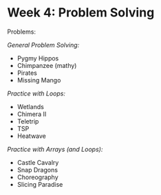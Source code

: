 # **Week 4: Problem Solving**

Problems:

_General Problem Solving:_
* Pygmy Hippos
* Chimpanzee (mathy)
* Pirates
* Missing Mango

_Practice with Loops:_
* Wetlands
* Chimera II
* Teletrip
* TSP
* Heatwave

_Practice with Arrays (and Loops):_
* Castle Cavalry
* Snap Dragons
* Choreography
* Slicing Paradise